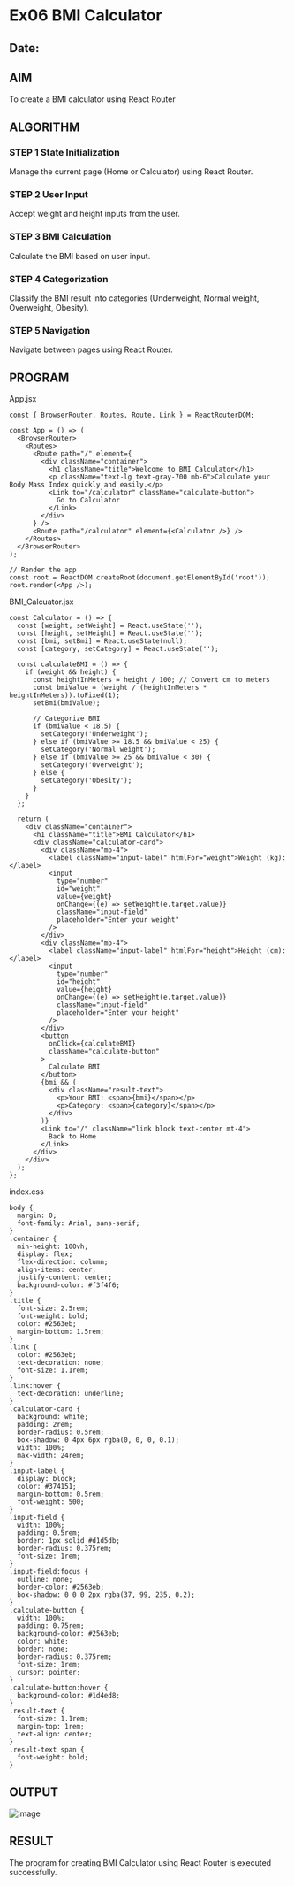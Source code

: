# Ex06 BMI Calculator
## Date: 

## AIM
To create a BMI calculator using React Router 

## ALGORITHM
### STEP 1 State Initialization
Manage the current page (Home or Calculator) using React Router.

### STEP 2 User Input
Accept weight and height inputs from the user.

### STEP 3 BMI Calculation
Calculate the BMI based on user input.

### STEP 4 Categorization
Classify the BMI result into categories (Underweight, Normal weight, Overweight, Obesity).

### STEP 5 Navigation
Navigate between pages using React Router.

## PROGRAM
App.jsx
```
const { BrowserRouter, Routes, Route, Link } = ReactRouterDOM;

const App = () => (
  <BrowserRouter>
    <Routes>
      <Route path="/" element={
        <div className="container">
          <h1 className="title">Welcome to BMI Calculator</h1>
          <p className="text-lg text-gray-700 mb-6">Calculate your Body Mass Index quickly and easily.</p>
          <Link to="/calculator" className="calculate-button">
            Go to Calculator
          </Link>
        </div>
      } />
      <Route path="/calculator" element={<Calculator />} />
    </Routes>
  </BrowserRouter>
);

// Render the app
const root = ReactDOM.createRoot(document.getElementById('root'));
root.render(<App />);
```

BMI_Calcuator.jsx
```
const Calculator = () => {
  const [weight, setWeight] = React.useState('');
  const [height, setHeight] = React.useState('');
  const [bmi, setBmi] = React.useState(null);
  const [category, setCategory] = React.useState('');

  const calculateBMI = () => {
    if (weight && height) {
      const heightInMeters = height / 100; // Convert cm to meters
      const bmiValue = (weight / (heightInMeters * heightInMeters)).toFixed(1);
      setBmi(bmiValue);

      // Categorize BMI
      if (bmiValue < 18.5) {
        setCategory('Underweight');
      } else if (bmiValue >= 18.5 && bmiValue < 25) {
        setCategory('Normal weight');
      } else if (bmiValue >= 25 && bmiValue < 30) {
        setCategory('Overweight');
      } else {
        setCategory('Obesity');
      }
    }
  };

  return (
    <div className="container">
      <h1 className="title">BMI Calculator</h1>
      <div className="calculator-card">
        <div className="mb-4">
          <label className="input-label" htmlFor="weight">Weight (kg):</label>
          <input
            type="number"
            id="weight"
            value={weight}
            onChange={(e) => setWeight(e.target.value)}
            className="input-field"
            placeholder="Enter your weight"
          />
        </div>
        <div className="mb-4">
          <label className="input-label" htmlFor="height">Height (cm):</label>
          <input
            type="number"
            id="height"
            value={height}
            onChange={(e) => setHeight(e.target.value)}
            className="input-field"
            placeholder="Enter your height"
          />
        </div>
        <button
          onClick={calculateBMI}
          className="calculate-button"
        >
          Calculate BMI
        </button>
        {bmi && (
          <div className="result-text">
            <p>Your BMI: <span>{bmi}</span></p>
            <p>Category: <span>{category}</span></p>
          </div>
        )}
        <Link to="/" className="link block text-center mt-4">
          Back to Home
        </Link>
      </div>
    </div>
  );
};
```

index.css
```
body {
  margin: 0;
  font-family: Arial, sans-serif;
}
.container {
  min-height: 100vh;
  display: flex;
  flex-direction: column;
  align-items: center;
  justify-content: center;
  background-color: #f3f4f6;
}
.title {
  font-size: 2.5rem;
  font-weight: bold;
  color: #2563eb;
  margin-bottom: 1.5rem;
}
.link {
  color: #2563eb;
  text-decoration: none;
  font-size: 1.1rem;
}
.link:hover {
  text-decoration: underline;
}
.calculator-card {
  background: white;
  padding: 2rem;
  border-radius: 0.5rem;
  box-shadow: 0 4px 6px rgba(0, 0, 0, 0.1);
  width: 100%;
  max-width: 24rem;
}
.input-label {
  display: block;
  color: #374151;
  margin-bottom: 0.5rem;
  font-weight: 500;
}
.input-field {
  width: 100%;
  padding: 0.5rem;
  border: 1px solid #d1d5db;
  border-radius: 0.375rem;
  font-size: 1rem;
}
.input-field:focus {
  outline: none;
  border-color: #2563eb;
  box-shadow: 0 0 0 2px rgba(37, 99, 235, 0.2);
}
.calculate-button {
  width: 100%;
  padding: 0.75rem;
  background-color: #2563eb;
  color: white;
  border: none;
  border-radius: 0.375rem;
  font-size: 1rem;
  cursor: pointer;
}
.calculate-button:hover {
  background-color: #1d4ed8;
}
.result-text {
  font-size: 1.1rem;
  margin-top: 1rem;
  text-align: center;
}
.result-text span {
  font-weight: bold;
}
```


## OUTPUT

![image](https://github.com/user-attachments/assets/fe4ae516-36ee-49be-abe8-54db3c6d3704)


## RESULT
The program for creating BMI Calculator using React Router is executed successfully.
